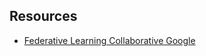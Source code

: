 ## Resources
* [Federative Learning Collaborative Google](https://ai.googleblog.com/2017/04/federated-learning-collaborative.html)
